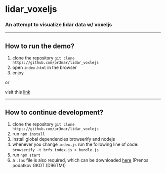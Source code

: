 # lidar_voxeljs
### An attempt to visualize lidar data w/ voxeljs
___
## How to run the demo?
1. clone the repository `git clone https://github.com/pr3mar/lidar_voxlejs`
2. open `index.html` in the browser
3. enjoy

or

visit this [link](pr3mar.github.io/lidar_voxlejs)

***

## How to continue development?

1. clone the repository `git clone https://github.com/pr3mar/lidar_voxlejs`
2. run `npm install`
3. install global dependencies browserify and nodejs
4. whenever you change `index.js` run the following line of code:
```browserify -t brfs index.js > bundle.js```
5. run `npm start`
6. a `.las` file is also required, which can be downloaded [here](http://gis.arso.gov.si/evode/profile.aspx?id=atlas_voda_Lidar@Arso)
(Prenos podatkov GKOT (D96TM))